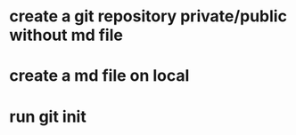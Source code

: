 # create a git repository private/public without md file 
# create a md file on local 
# run git init 